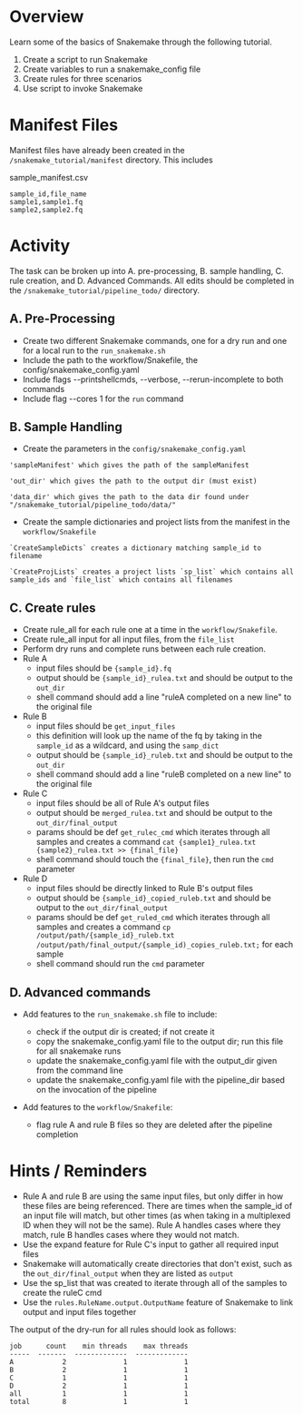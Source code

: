 # Overview
Learn some of the basics of Snakemake through the following tutorial.

1. Create a script to run Snakemake
2. Create variables to run a snakemake_config file
3. Create rules for three scenarios
4. Use script to invoke Snakemake

# Manifest Files
Manifest files have already been created in the `/snakemake_tutorial/manifest` directory. This includes

sample_manifest.csv
```
sample_id,file_name
sample1,sample1.fq
sample2,sample2.fq
```

# Activity
The task can be broken up into A. pre-processing, B. sample handling, C. rule creation, and D. Advanced Commands. All edits should be completed in the `/snakemake_tutorial/pipeline_todo/` directory.

## A. Pre-Processing 

- Create two different Snakemake commands, one for a dry run and one for a local run to the `run_snakemake.sh`
- Include the path to the workflow/Snakefile, the config/snakemake_config.yaml
- Include flags --printshellcmds, --verbose, --rerun-incomplete to both commands
- Include flag --cores 1 for the `run` command

## B. Sample Handling

- Create the parameters in the `config/snakemake_config.yaml`
```
'sampleManifest' which gives the path of the sampleManifest

'out_dir' which gives the path to the output dir (must exist)

'data_dir' which gives the path to the data dir found under "/snakemake_tutorial/pipeline_todo/data/"
```
- Create the sample dictionaries and project lists from the manifest in the `workflow/Snakefile`
```
`CreateSampleDicts` creates a dictionary matching sample_id to filename

`CreateProjLists` creates a project lists `sp_list` which contains all sample_ids and `file_list` which contains all filenames
```

## C. Create rules

- Create rule_all for each rule one at a time in the `workflow/Snakefile`.
- Create rule_all input for all input files, from the `file_list`
- Perform dry runs and complete runs between each rule creation.
- Rule A
    - input files should be `{sample_id}.fq`
    - output should be `{sample_id}_rulea.txt` and should be output to the `out_dir`
    - shell command should add a line "ruleA completed on a new line" to the original file
- Rule B
    - input files should be `get_input_files`
    - this definition will look up the name of the fq by taking in the `sample_id` as a wildcard, and using the `samp_dict`
    - output should be `{sample_id}_ruleb.txt` and should be output to the `out_dir`
    - shell command should add a line "ruleB completed on a new line" to the original file
- Rule C
    - input files should be all of Rule A's output files
    - output should be `merged_rulea.txt` and should be output to the `out_dir/final_output`
    - params should be def `get_rulec_cmd` which iterates through all samples and creates a command `cat {sample1}_rulea.txt {sample2}_rulea.txt >> {final_file}` 
    - shell command should touch the `{final_file}`, then run the `cmd` parameter
- Rule D
    - input files should be directly linked to Rule B's output files
    - output should be `{sample_id}_copied_ruleb.txt` and should be output to the `out_dir/final_output`
    - params should be def `get_ruled_cmd` which iterates through all samples and creates a command `cp /output/path/{sample_id}_ruleb.txt /output/path/final_output/{sample_id)_copies_ruleb.txt;` for each sample
    - shell command should run the `cmd` parameter

## D. Advanced commands

- Add features to the `run_snakemake.sh` file to include:
    - check if the output dir is created; if not create it
    - copy the snakemake_config.yaml file to the output dir; run this file for all snakemake runs
    - update the snakemake_config.yaml file with the output_dir given from the command line
    - update the snakemake_config.yaml file with the pipeline_dir based on the invocation of the pipeline

- Add features to the `workflow/Snakefile`:
    - flag rule A and rule B files so they are deleted after the pipeline completion

# Hints / Reminders
- Rule A and rule B are using the same input files, but only differ in how these files are being referenced. There are times when the sample_id of an input file will match, but other times (as when taking in a multiplexed ID when they will not be the same). Rule A handles cases where they match, rule B handles cases where they would not match.
- Use the expand feature for Rule C's input to gather all required input files
- Snakemake will automatically create directories that don't exist, such as the `out_dir/final_output` when they are listed as `output`
- Use the sp_list that was created to iterate through all of the samples to create the ruleC cmd
- Use the `rules.RuleName.output.OutputName` feature of Snakemake to link output and input files together

The output of the dry-run for all rules should look as follows:
```
job      count    min threads    max threads
-----  -------  -------------  -------------
A            2              1              1
B            2              1              1
C            1              1              1
D            2              1              1
all          1              1              1
total        8              1              1
```
